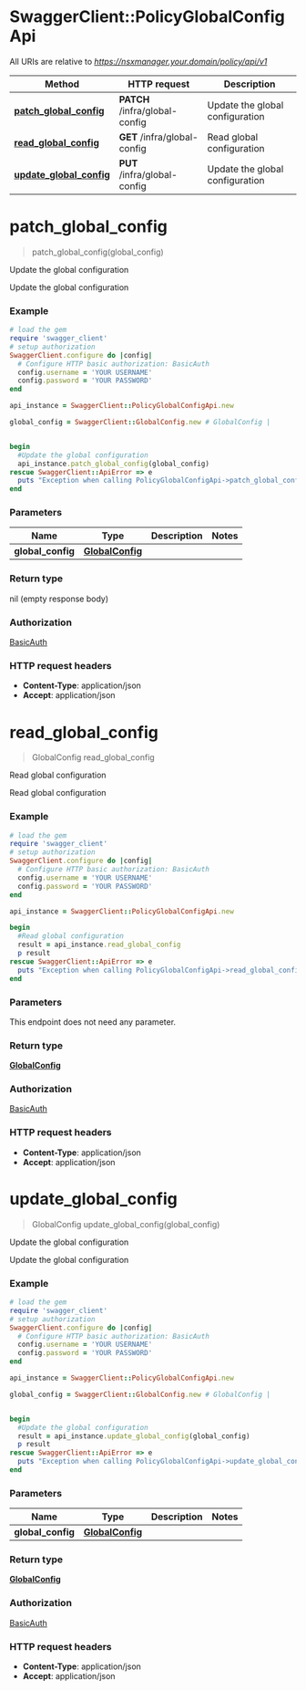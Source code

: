 # SwaggerClient::PolicyGlobalConfigApi

All URIs are relative to *https://nsxmanager.your.domain/policy/api/v1*

Method | HTTP request | Description
------------- | ------------- | -------------
[**patch_global_config**](PolicyGlobalConfigApi.md#patch_global_config) | **PATCH** /infra/global-config | Update the global configuration
[**read_global_config**](PolicyGlobalConfigApi.md#read_global_config) | **GET** /infra/global-config | Read global configuration
[**update_global_config**](PolicyGlobalConfigApi.md#update_global_config) | **PUT** /infra/global-config | Update the global configuration


# **patch_global_config**
> patch_global_config(global_config)

Update the global configuration

Update the global configuration

### Example
```ruby
# load the gem
require 'swagger_client'
# setup authorization
SwaggerClient.configure do |config|
  # Configure HTTP basic authorization: BasicAuth
  config.username = 'YOUR USERNAME'
  config.password = 'YOUR PASSWORD'
end

api_instance = SwaggerClient::PolicyGlobalConfigApi.new

global_config = SwaggerClient::GlobalConfig.new # GlobalConfig | 


begin
  #Update the global configuration
  api_instance.patch_global_config(global_config)
rescue SwaggerClient::ApiError => e
  puts "Exception when calling PolicyGlobalConfigApi->patch_global_config: #{e}"
end
```

### Parameters

Name | Type | Description  | Notes
------------- | ------------- | ------------- | -------------
 **global_config** | [**GlobalConfig**](GlobalConfig.md)|  | 

### Return type

nil (empty response body)

### Authorization

[BasicAuth](../README.md#BasicAuth)

### HTTP request headers

 - **Content-Type**: application/json
 - **Accept**: application/json



# **read_global_config**
> GlobalConfig read_global_config

Read global configuration

Read global configuration 

### Example
```ruby
# load the gem
require 'swagger_client'
# setup authorization
SwaggerClient.configure do |config|
  # Configure HTTP basic authorization: BasicAuth
  config.username = 'YOUR USERNAME'
  config.password = 'YOUR PASSWORD'
end

api_instance = SwaggerClient::PolicyGlobalConfigApi.new

begin
  #Read global configuration
  result = api_instance.read_global_config
  p result
rescue SwaggerClient::ApiError => e
  puts "Exception when calling PolicyGlobalConfigApi->read_global_config: #{e}"
end
```

### Parameters
This endpoint does not need any parameter.

### Return type

[**GlobalConfig**](GlobalConfig.md)

### Authorization

[BasicAuth](../README.md#BasicAuth)

### HTTP request headers

 - **Content-Type**: application/json
 - **Accept**: application/json



# **update_global_config**
> GlobalConfig update_global_config(global_config)

Update the global configuration

Update the global configuration

### Example
```ruby
# load the gem
require 'swagger_client'
# setup authorization
SwaggerClient.configure do |config|
  # Configure HTTP basic authorization: BasicAuth
  config.username = 'YOUR USERNAME'
  config.password = 'YOUR PASSWORD'
end

api_instance = SwaggerClient::PolicyGlobalConfigApi.new

global_config = SwaggerClient::GlobalConfig.new # GlobalConfig | 


begin
  #Update the global configuration
  result = api_instance.update_global_config(global_config)
  p result
rescue SwaggerClient::ApiError => e
  puts "Exception when calling PolicyGlobalConfigApi->update_global_config: #{e}"
end
```

### Parameters

Name | Type | Description  | Notes
------------- | ------------- | ------------- | -------------
 **global_config** | [**GlobalConfig**](GlobalConfig.md)|  | 

### Return type

[**GlobalConfig**](GlobalConfig.md)

### Authorization

[BasicAuth](../README.md#BasicAuth)

### HTTP request headers

 - **Content-Type**: application/json
 - **Accept**: application/json



